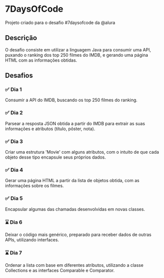 # 7DaysOfCode
Projeto criado para o desafio #7daysofcode da @alura

## Descrição

O desafio consiste em utilizar a linguagem Java para consumir uma API, 
puxando o ranking dos top 250 filmes do IMDB, e gerando uma página HTML
com as informações obtidas.

## Desafios

### ✅ Dia 1
Consumir a API do IMDB, buscando os top 250 filmes do ranking.

### ✅ Dia 2
Parsear a resposta JSON obtida a partir do IMDB para extrair as suas informações e atributos (título, pôster, nota).

### ✅ Dia 3
Criar uma estrutura 'Movie' com alguns atributos, com o intuito de que cada objeto desse tipo encapsule seus próprios dados.

### ✅ Dia 4
Gerar uma página HTML a partir da lista de objetos obtida, com as informações sobre os filmes.

### ✅ Dia 5
Encapsular algumas das chamadas desenvolvidas em novas classes.

### ⌛ Dia 6
Deixar o código mais genérico, preparado para receber dados de outras APIs, utilizando interfaces.

### ⌛ Dia 7
Ordenar a lista com base em diferentes atributos, utilizando a classe Collections e as interfaces Comparable e Comparator.
